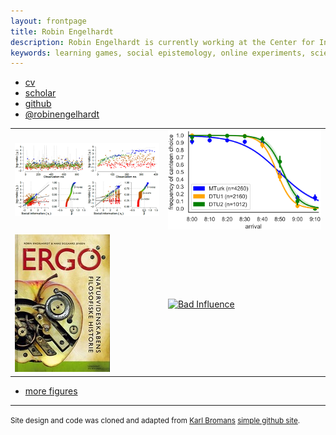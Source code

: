 ```yaml
---
layout: frontpage
title: Robin Engelhardt
description: Robin Engelhardt is currently working at the Center for Information and Bubble Studies at the University of Copenhagen - Denmark.
keywords: learning games, social epistemology, online experiments, science writing
---
```


<div class="navbar">
  <div class="navbar-inner">
      <ul class="nav">
          <li><a href="{{ BASE_PATH }}/assets/pdfs/CVRobinEngelhardt_2020.pdf">cv</a></li>
          <li><a href="https://scholar.google.com/citations?user=jQufe6wAAAAJ&hl">scholar</a></li>
          <li><a href="https://github.com/gavstrik">github</a></li>
          <li><a href="https://twitter.com/robinengelhardt">@robinengelhardt</a></li>
      </ul>
  </div>
</div>

<table class="wide">
<tr>
  <td class="left">
    <a href="https://arxiv.org/abs/2008.05203">
        <img src="assets/publpics/wamot.png" width="300" alt="Wisdom of Threads" title="The Wisdom and Persuadability of Threads"/>
    </a>
  </td>
  <td class="right">
    <a href="https://arxiv.org/abs/2008.08849">
        <img src="assets/publpics/canteen_dilemma.png" width="300" alt="Canteen Dilemma" title="Canteen Dilemma"/>
    </a>
  </td>
</tr>
<tr>
  <td class="left">
    <a href="https://gavstrik.github.io/ergo">
        <img src="assets/publpics/ERGO.jpg" alt="Engelhardt and Jensen (2007)" title="Engelhardt and Jensen (2007)"/>
    </a>
  </td>
  <td class="left">
    <a href="https://spil.digitaluddannelse.org/">
        <img src="../assets/publpics/bad-influence-network.gif" width="300" alt="Bad Influence" title="Bad Influence"/>
    </a>
  </td>
</tr>
</table>

<div class="navbar">
  <div class="navbar-inner">
      <ul class="nav">
          <li><a href="morefigs.html">more figures</a></li>
      </ul>
  </div>
</div>

<hr>
<footer>
  <p><small>
    Site design and code was cloned and adapted from
    <a href="https://kbroman.org">Karl Bromans</a>
    <a href="https://kbroman.github.io/simple_site">simple github site</a>.
  </small></p>
</footer>
